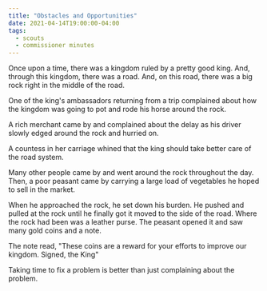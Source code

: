 ```yaml
---
title: "Obstacles and Opportunities"
date: 2021-04-14T19:00:00-04:00
tags:
  - scouts
  - commissioner minutes
---
```


Once upon a time, there was a kingdom ruled by a pretty good king. And, through this kingdom, there was a road. And, on this road, there was a big rock right in the middle of the road.

One of the king's ambassadors returning from a trip complained about how the kingdom was going to pot and rode his horse around the rock.

A rich merchant came by and complained about the delay as his driver slowly edged around the rock and hurried on.

A countess in her carriage whined that the king should take better care of the road system.

Many other people came by and went around the rock throughout the day. Then, a poor peasant came by carrying a large load of vegetables he hoped to sell in the market.

When he approached the rock, he set down his burden. He pushed and pulled at the rock until he finally got it moved to the side of the road. Where the rock had been was a leather purse. The peasant opened it and saw many gold coins and a note.

The note read, "These coins are a reward for your efforts to improve our kingdom. Signed, the King"

Taking time to fix a problem is better than just complaining about the problem.
